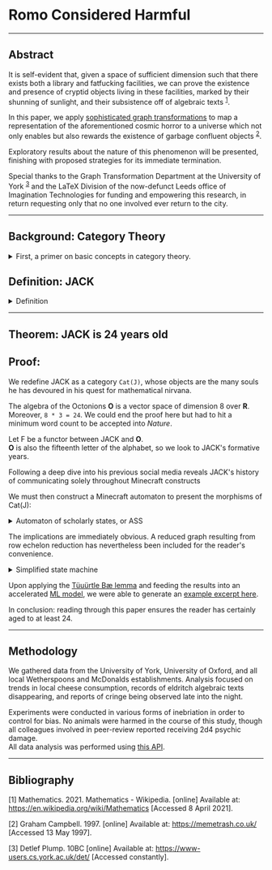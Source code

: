 
# Romo Considered Harmful
    
---
  
## Abstract

It is self-evident that, given a space of sufficient dimension
such that there exists both a library and fatfucking facilities,
we can prove the existence and presence of cryptid objects living in these facilities,
marked by their shunning of sunlight, and their subsistence off of algebraic texts <sup>[1](#bibliography)</sup>.
  

In this paper, we apply [sophisticated graph transformations](http://www.jflap.org/) to map a representation
of the aforementioned cosmic horror to a universe which not only enables but also rewards the existence of
garbage confluent objects <sup>[2](#bibliography)</sup>.  
  

Exploratory results about the nature of this phenomenon will be presented,
finishing with proposed strategies for its immediate termination.
      
Special thanks to the Graph Transformation Department at the University of York <sup>[3](#bibliography)</sup>
and the LaTeX Division of the now-defunct Leeds office of Imagination Technologies
for funding and empowering this research,
in return requesting only that no one involved ever return to the city.  
    
---
    
## Background: Category Theory
<details>
<summary>First, a primer on basic concepts in category theory.</summary>    
<img title="deathiscoming"
     alt="a real pussy wagon, if you will. maybe you shouldn't." 
     style="max-height: 30%; max-width: 30%;"
     src="pooh-3.jpg"
>
    
Now you have a master's in category theory.  
</details>

## Definition: JACK

<details>
<summary>Definition</summary>
  
Recall the category **C** of cryptids and their morphisms.
It is immediately clear that no such accommodating universe **U** could possibly entail a god,
so we denote this property of no god **N** for *no god*.
Using the [most sophisticated lexical analysis](http://jackromo.com/2019/Improving-the-GP2-Compiler.pdf) devised,
we apply transformation **T**
(the highest known grade achieved for [any PhD thesis](http://etheses.whiterose.ac.uk/12586/))
to yield: `CUNT`.  
Employing a little quantum decryption:  
`CUNT mod 69 === JACK`.  
Thus the entity known as JACK has been defined.  
</details>    
  
---
  
  
## Theorem: JACK is 24 years old
    
## Proof:
    
We redefine JACK as a category `Cat(J)`, whose objects are the many souls he has devoured in his quest for
mathematical nirvana.  


The algebra of the Octonions **O** is a vector space of dimension 8 over **R**.  
Moreover, `8 * 3 = 24`.
We could end the proof here but had to hit a minimum word count to be accepted into *Nature*.  

Let F be a functor between JACK and **O**.  
**O** is also the fifteenth letter of the alphabet, so we look to JACK's formative years.  

Following a deep dive into his previous social media
reveals JACK's history of communicating solely throughout Minecraft constructs

We must then construct a Minecraft automaton to present the morphisms of Cat(J):  
<details>
<summary>
Automaton of scholarly states, or ASS  
</summary>
<img title="omnomchomsky" alt="i read graphviz documentation for this" src="graph.svg">
  
</details>
  
The implications are immediately obvious.
A reduced graph resulting from row echelon reduction has nevertheless been included for the reader's convenience.
  
<details>
<summary> Simplified state machine </summary>
<img title="the alphabet" alt="and then i failed mfcs" src="fsa.svg">
</details>  

Upon applying the [Tüuürtle Bæ lemma](https://theworldnews.net/gb-news/what-you-can-buy-for-1p-and-2p-as-the-government-confirms-the-coins-are-here-to-stay)
and feeding the results into an accelerated
[ML model](https://www.marxists.org/history/erol/ncm-7/lrs-baraka-2.htm),
we were able to generate an [example excerpt here](futuremathspaper.md).    


  
In conclusion: reading through this paper ensures the reader has certainly aged to at least 24.
  
---

    
## Methodology
We gathered data from the University of York, University of Oxford,
and all local Wetherspoons and McDonalds establishments.
Analysis focused on trends in local cheese consumption, records of eldritch algebraic texts disappearing, 
and reports of cringe being observed late into the night.  

Experiments were conducted in various forms of inebriation in order to control for bias.
No animals were harmed in the course of this study, 
though all colleagues involved in peer-review reported receiving 2d4 psychic damage.  
All data analysis was performed using [this API](https://api.jquery.com/).  
    
---

## Bibliography

[1] Mathematics. 2021. Mathematics - Wikipedia. [online] Available at: <https://en.wikipedia.org/wiki/Mathematics> [Accessed 8 April 2021].

[2] Graham Campbell. 1997. [online] Available at: <https://memetrash.co.uk/> [Accessed 13 May 1997].

[3] Detlef Plump. 10BC [online] Available at: <https://www-users.cs.york.ac.uk/det/> [Accessed constantly].

